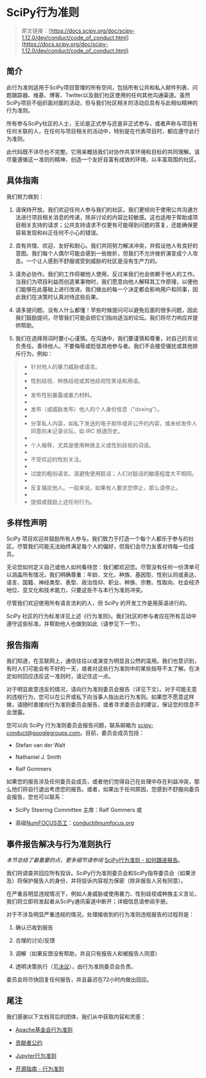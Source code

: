 # SciPy行为准则

> 原文链接：[https://docs.scipy.org/doc/scipy-1.12.0/dev/conduct/code_of_conduct.html](https://docs.scipy.org/doc/scipy-1.12.0/dev/conduct/code_of_conduct.html)

## 简介

此行为准则适用于SciPy项目管理的所有空间，包括所有公共和私人邮件列表、问题跟踪器、维基、博客、Twitter以及我们社区使用的任何其他沟通渠道。虽然SciPy项目不组织面对面的活动，但与我们社区相关的活动应具有与此相似精神的行为准则。

所有参与SciPy社区的人士，无论是正式参与还是非正式参与，或者声称与项目有任何关联的人，在任何与项目相关的活动中，特别是在代表项目时，都应遵守此行为准则。

此代码既不详尽也不完整。它用来概括我们对协作共享环境和目标的共同理解。请尽量遵循这一准则的精神，创造一个友好且富有成效的环境，以丰富周围的社区。

## 具体指南

我们努力做到：

1.  请保持开放。我们欢迎任何人参与我们的社区。我们更倾向于使用公共沟通方法进行项目相关消息的传递，除非讨论的内容比较敏感。这也适用于帮助或项目相关支持的请求；公共支持请求不仅更有可能得到问题的答复，还能确保更容易发现和纠正任何不小心的错误。

1.  具有共情、欢迎、友好和耐心。我们共同努力解决冲突，并假设他人有良好的意图。我们每个人偶尔可能会感到一些挫折，但我们不允许挫折演变成个人攻击。一个让人感到不舒服或受到威胁的社区是没有生产力的。

1.  请务必协作。我们的工作将被他人使用，反过来我们也会依赖于他人的工作。当我们为项目利益而创造某事物时，我们愿意向他人解释其工作原理，以便他们能够在此基础上进行改进。我们做出的每一个决定都会影响用户和同事，因此我们在决策时认真对待这些后果。

1.  请多提问题。没有人什么都懂！早些时候提问可以避免后面的很多问题，因此我们鼓励提问，尽管我们可能会把它们指向适当的论坛。我们将尽力响应并提供帮助。

1.  我们在选择用词时要小心谨慎。在沟通中，我们要谨慎和尊重，对自己的言论负责任。善待他人。不要侮辱或贬低其他参与者。我们不会接受骚扰或其他排斥行为，例如：

> +   针对他人的暴力威胁或语言。
> +   
> +   性别歧视、种族歧视或其他歧视性笑话和用语。
> +   
> +   发布性别暴露或暴力材料。
> +   
> +   发布（或威胁发布）他人的个人身份信息（“doxing”）。
> +   
> +   分享私人内容，如私下发送的电子邮件或非公开的内容，或未经发件人同意的未记录论坛，如 IRC 频道历史。
> +   
> +   个人侮辱，尤其是使用种族主义或性别歧视的词语。
> +   
> +   不受欢迎的性别关注。
> +   
> +   过度的粗俗语言。请避免使用脏话；人们对脏话的敏感程度大不相同。
> +   
> +   反复骚扰他人。一般来说，如果有人要求您停止，那么请停止。
> +   
> +   提倡或鼓励上述任何行为。

## 多样性声明

SciPy 项目欢迎并鼓励所有人参与。我们致力于打造一个每个人都乐于参与的社区。尽管我们可能无法始终满足每个人的偏好，但我们会尽力友善对待每一位成员。

无论您如何定义自己或他人如何看待您：我们都欢迎您。尽管没有任何一份清单可以涵盖所有情况，我们明确尊重：年龄、文化、种族、基因型、性别认同或表达、语言、国籍、神经类型、表型、政治信仰、职业、种族、宗教、性取向、社会经济地位、亚文化和技术能力，只要这些不与本行为准则冲突。

尽管我们欢迎使用所有语言流利的人，但 SciPy 的开发工作是用英语进行的。

SciPy 社区的行为标准详见上述《行为准则》。我们社区的参与者应在所有互动中遵守这些标准，并帮助他人也做到如此（请参见下一节）。

## 报告指南

我们知道，在互联网上，通信往往以或演变为明显且公然的滥用。我们也意识到，有时人们可能会有不好的一天，或者对这些行为准则中的某些指导不太了解。在决定如何回应违反这一准则时，请记住这一点。

对于明显故意违反的情况，请向行为准则委员会报告（详见下文）。对于可能无意的违规行为，您可以在公开或私下向当事人指出此行为准则。如果您不愿意这样做，请随时直接向行为准则委员会报告，或者寻求委员会的建议，保证您的信息不会泄露。

您可以向 SciPy 行为准则委员会报告问题，联系邮箱为 [scipy-conduct@googlegroups.com](mailto:scipy-conduct%40googlegroups.com)。目前，委员会成员包括：

+   Stefan van der Walt

+   Nathaniel J. Smith

+   Ralf Gommers

如果您的报告涉及任何委员会成员，或者他们觉得自己在处理中存在利益冲突，那么他们将自行退出考虑您的报告。或者，如果出于任何原因，您感到不舒服向委员会报告，您也可以联系：

+   SciPy Steering Committee 主席：Ralf Gommers 或

+   高级[NumFOCUS员工](https://numfocus.org/code-of-conduct#persons-responsible)：[conduct@numfocus.org](mailto:conduct%40numfocus.org)

## 事件报告解决与行为准则执行

*本节总结了最重要的点，更多细节请参阅* [SciPy行为准则 - 如何跟进报告](report_handling_manual.html#coc-reporting-manual)。

我们将调查并回应所有投诉。SciPy行为准则委员会和SciPy指导委员会（如果涉及）将保护报告人的身份，并将投诉内容视为保密（除非报告人另有同意）。

在严重且明显违规情况下，例如人身威胁或使用暴力、性别歧视或种族主义言论，我们将立即将发起者从SciPy通讯渠道中断开；详细信息请参阅手册。

对于不涉及明显严重违规的情况，处理接收到的行为准则违规报告的过程将是：

1.  确认已收到报告

1.  合理的讨论/反馈

1.  调解（如果反馈没有帮助，并且只有报告人和被报告人同意）

1.  透明决策执行（见[决议](report_handling_manual.html#coc-resolutions)），由行为准则委员会负责。

委员会将尽快回复任何报告，并且最迟在72小时内做出回应。

## 尾注

我们感谢以下文档背后的团体，我们从中获取内容和灵感：

+   [Apache基金会行为准则](https://www.apache.org/foundation/policies/conduct.html)

+   [贡献者公约](https://www.contributor-covenant.org/version/1/4/code-of-conduct/)

+   [Jupyter行为准则](https://github.com/jupyter/governance/tree/master/conduct)

+   [开源指南 - 行为准则](https://opensource.guide/code-of-conduct/)

